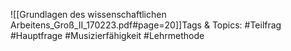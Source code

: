 
![[Grundlagen des wissenschaftlichen Arbeitens_Groß_II_170223.pdf#page=20]]Tags & Topics:
   #Teilfrag
   #Hauptfrage
   #Musizierfähigkeit
   #Lehrmethode